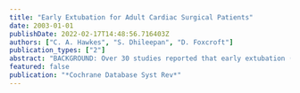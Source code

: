 ```yaml
---
title: "Early Extubation for Adult Cardiac Surgical Patients"
date: 2003-01-01
publishDate: 2022-02-17T14:48:56.716403Z
authors: ["C. A. Hawkes", "S. Dhileepan", "D. Foxcroft"]
publication_types: ["2"]
abstract: "BACKGROUND: Over 30 studies reported that early extubation (within eight hours) appears to be safe without an increased incidence of morbidity. A benefit of the practice may be cost savings associated with shorter Intensive Care Unit and hospital length of stays. OBJECTIVES: To assess the effects of early extubation and the impact of the extubating clinician's profession on morbidity, mortality, intensive care unit and hospital length of stay, with a subgroup analysis for extubation within four hours or four to eight hours. SEARCH STRATEGY: We searched the Cochrane Central Register of Controlled Trials (CENTRAL)(issue 1, 2003), MEDLINE (January 1966 to June 2003), EMBASE (January 1980 to June 2003), CINAHL (January 1982 to December 2002), SIGLE(January 1980 to December 2002). We searched reference lists of articles and contacted researchers in the field. SELECTION CRITERIA: Randomized controlled trials and controlled clinical trials of adult cardiac surgical patients (coronary artery bypass grafts, aortic valve replacement, mitral valve replacement, aortic aneurysm repair). DATA COLLECTION AND ANALYSIS: Two reviewers independently assessed trial quality and extracted data. Study authors were contacted for additional information. A meta-analysis for most outcomes was conducted. MAIN RESULTS: Six trials were included in the review. There was no evidence of a difference between early and conventionally extubated patients shown in the relative risk and 95% confidence interval for the following outcomes: mortality in intensive care was 0.8 (0.42 to 1.52); thirty day mortality was 1.2 (0.63 to 2.27); myocardial ischaemia was 0.96 (0.71 to 1.30); reintubation within 24 hours of surgery was 5.93 (0.72 to 49.14). Time spent in intensive care and in hospital were significantly shorter for patients extubated early (7.02 hours (- 7.42 to - 6.61) and 1.08 days ( - 1.35 to - 0.82) respectively). REVIEWER'S CONCLUSIONS: There is no evidence of a difference in mortality and morbidity rates between the study groups. Early extubation reduces intensive care unit and hospital length of stay. Studies were underpowered and designed to show differences between study groups rather than equivalence between the groups. Suggested future areas of investigation: establishing the safety and efficacy of immediate extubation compared with early extubation; establishing the most effective means of pain control and reducing anxiety for patients; systematic reviews of the evidence for different parts of the patients journey through a cardiac surgery episode; and the impact of the profession of the clinician making the decision to extubate."
featured: false
publication: "*Cochrane Database Syst Rev*"
---
```


